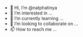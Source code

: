 - 👋 Hi, I’m @natphatinya
- 👀 I’m interested in ...
- 🌱 I’m currently learning ...
- 💞️ I’m looking to collaborate on ...
- 📫 How to reach me ...

<!---
natphatinya/natphatinya is a ✨ special ✨ repository because its `README.md` (this file) appears on your GitHub profile.
You can click the Preview link to take a look at your changes.
--->
